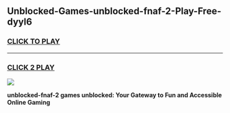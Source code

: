 
## Unblocked-Games-unblocked-fnaf-2-Play-Free-dyyl6
<h3>
<a href="https://premium76.site?title=unblocked-fnaf-2&ref=18A1">CLICK TO PLAY</a></h3>
<hr>

<h3>
<a href="https://premium76.site?title=unblocked-fnaf-2&ref=18A1">CLICK 2 PLAY</a>
  
</h3>

<a href="https://premium76.site?title=unblocked-fnaf-2&ref=18A1"><img src="https://clearcache.store/games.png"></a>


**unblocked-fnaf-2 games unblocked: Your Gateway to Fun and Accessible Online Gaming**

